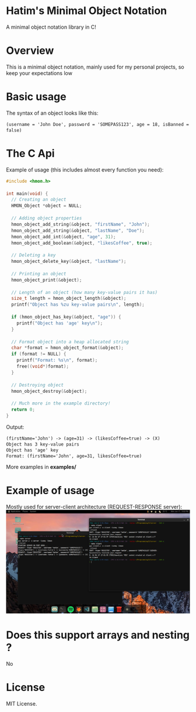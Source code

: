 # Hatim's Minimal Object Notation
A minimal object notation library in C!

# Overview
This is a minimal object notation, mainly used for my personal projects, so keep your expectations low

# Basic usage
The syntax of an object looks like this:
```
(username = 'John Doe', password = 'SOMEPASS123', age = 18, isBanned = false)
```

# The C Api
Example of usage (this includes almost every function you need):

```c
#include <hmon.h>

int main(void) {
  // Creating an object
  HMON_Object *object = NULL;

  // Adding object properties
  hmon_object_add_string(&object, "firstName", "John");
  hmon_object_add_string(&object, "lastName", "Doe");
  hmon_object_add_int(&object, "age", 31);
  hmon_object_add_boolean(&object, "likesCoffee", true);

  // Deleting a key
  hmon_object_delete_key(&object, "lastName");

  // Printing an object
  hmon_object_print(&object);

  // Length of an object (how many key-value pairs it has)
  size_t length = hmon_object_length(&object);
  printf("Object has %zu key-value pairs\n", length);

  if (hmon_object_has_key(&object, "age")) {
    printf("Object has 'age' key\n");
  }

  // Format object into a heap allocated string
  char *format = hmon_object_format(&object);
  if (format != NULL) {
    printf("Format: %s\n", format);
    free((void*)format);
  }

  // Destroying object
  hmon_object_destroy(&object);

  // Much more in the example directory!
  return 0;
}
```

Output:
```
(firstName='John') -> (age=31) -> (likesCoffee=true) -> (X)
Object has 3 key-value pairs
Object has 'age' key
Format: (firstName='John', age=31, likesCoffee=true)
```
More examples in **examples/**

# Example of usage
Mostly used for server-client architecture (REQUEST-RESPONSE server):
<img src="imgs/example_img.png">

# Does this support arrays and nesting ?
No

# License
MIT License.
